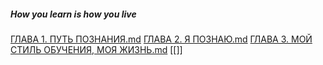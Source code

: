 ##### How you learn is how you live
[ГЛАВА 1. ПУТЬ ПОЗНАНИЯ.md](ГЛАВА%201.%20ПУТЬ%20ПОЗНАНИЯ.md)
[ГЛАВА 2. Я ПОЗНАЮ.md](ГЛАВА%202.%20Я%20ПОЗНАЮ.md)
[ГЛАВА 3. МОЙ СТИЛЬ ОБУЧЕНИЯ, МОЯ ЖИЗНЬ.md](ГЛАВА%203.%20МОЙ%20СТИЛЬ%20ОБУЧЕНИЯ,%20МОЯ%20ЖИЗНЬ.md)
[[]] 